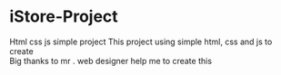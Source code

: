 # iStore-Project
Html css js simple project 
This project using simple html, css and js to create <br/>
Big thanks to mr . web designer help me to create this

